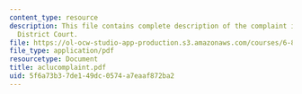 ```yaml
---
content_type: resource
description: This file contains complete description of the complaint in United States
  District Court.
file: https://ol-ocw-studio-app-production.s3.amazonaws.com/courses/6-805-ethics-and-the-law-on-the-electronic-frontier-fall-2005/5f6a73b37de149dc0574a7eaaf872ba2_aclucomplaint.pdf
file_type: application/pdf
resourcetype: Document
title: aclucomplaint.pdf
uid: 5f6a73b3-7de1-49dc-0574-a7eaaf872ba2
---
```

